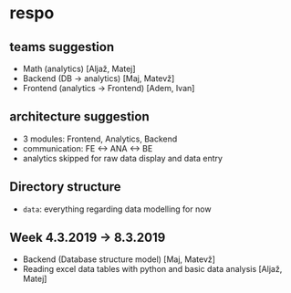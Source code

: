 # respo
## teams suggestion
 - Math (analytics) [Aljaž, Matej]
 - Backend (DB -> analytics) [Maj, Matevž]
 - Frontend (analytics -> Frontend) [Adem, Ivan]

## architecture suggestion
 - 3 modules: Frontend, Analytics, Backend
 - communication: FE <-> ANA <-> BE
 - analytics skipped for raw data display and data entry

## Directory structure
 - `data`: everything regarding data modelling for now

## Week 4.3.2019 -> 8.3.2019
- Backend (Database structure model) [Maj, Matevž]
- Reading excel data tables with python and basic data analysis [Aljaž, Matej]
